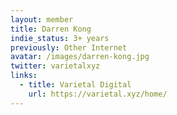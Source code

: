 ```yaml
---
layout: member
title: Darren Kong
indie_status: 3+ years
previously: Other Internet
avatar: /images/darren-kong.jpg
twitter: varietalxyz
links:
  - title: Varietal Digital 
    url: https://varietal.xyz/home/
---
```

